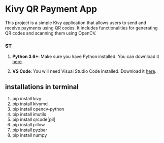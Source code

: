 # Kivy QR Payment App

This project is a simple Kivy application that allows users to send and receive payments using QR codes. It includes functionalities for generating QR codes and scanning them using OpenCV.

### ST

1. **Python 3.6+**: Make sure you have Python installed. You can download it [here](https://www.python.org/downloads/).

2. **VS Code**: You will need Visual Studio Code installed. Download it [here](https://code.visualstudio.com/Download).


## installations in terminal

1. pip install kivy
2. pip install kivymd
3. pip install opencv-python
4. pip install imutils
5. pip install qrcode[pil]
6. pip install pillow
7. pip install pyzbar
8. pip install numpy

